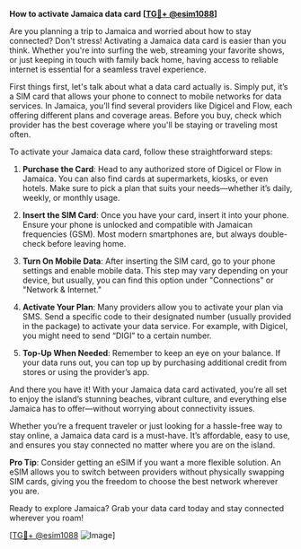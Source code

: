 **How to activate Jamaica data card [[TG💪+ @esim1088](https://t.me/s/esim1088)]**

Are you planning a trip to Jamaica and worried about how to stay connected? Don't stress! Activating a Jamaica data card is easier than you think. Whether you're into surfing the web, streaming your favorite shows, or just keeping in touch with family back home, having access to reliable internet is essential for a seamless travel experience.

First things first, let's talk about what a data card actually is. Simply put, it’s a SIM card that allows your phone to connect to mobile networks for data services. In Jamaica, you’ll find several providers like Digicel and Flow, each offering different plans and coverage areas. Before you buy, check which provider has the best coverage where you'll be staying or traveling most often.

To activate your Jamaica data card, follow these straightforward steps:

1. **Purchase the Card**: Head to any authorized store of Digicel or Flow in Jamaica. You can also find cards at supermarkets, kiosks, or even hotels. Make sure to pick a plan that suits your needs—whether it’s daily, weekly, or monthly usage.

2. **Insert the SIM Card**: Once you have your card, insert it into your phone. Ensure your phone is unlocked and compatible with Jamaican frequencies (GSM). Most modern smartphones are, but always double-check before leaving home.

3. **Turn On Mobile Data**: After inserting the SIM card, go to your phone settings and enable mobile data. This step may vary depending on your device, but usually, you can find this option under "Connections" or "Network & Internet."

4. **Activate Your Plan**: Many providers allow you to activate your plan via SMS. Send a specific code to their designated number (usually provided in the package) to activate your data service. For example, with Digicel, you might need to send “DIGI” to a certain number.

5. **Top-Up When Needed**: Remember to keep an eye on your balance. If your data runs out, you can top up by purchasing additional credit from stores or using the provider’s app.

And there you have it! With your Jamaica data card activated, you’re all set to enjoy the island’s stunning beaches, vibrant culture, and everything else Jamaica has to offer—without worrying about connectivity issues.

Whether you’re a frequent traveler or just looking for a hassle-free way to stay online, a Jamaica data card is a must-have. It’s affordable, easy to use, and ensures you stay connected no matter where you are on the island. 

**Pro Tip**: Consider getting an eSIM if you want a more flexible solution. An eSIM allows you to switch between providers without physically swapping SIM cards, giving you the freedom to choose the best network wherever you are.

Ready to explore Jamaica? Grab your data card today and stay connected wherever you roam! 

[[TG💪+ @esim1088](https://t.me/s/esim1088) ![Image](https://i.postimg.cc/Y0z9fWf4/image.png)]
